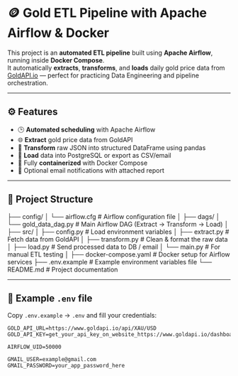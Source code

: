 # 🪙 Gold ETL Pipeline with Apache Airflow & Docker

This project is an **automated ETL pipeline** built using **Apache Airflow**, running inside **Docker Compose**.  
It automatically **extracts**, **transforms**, and **loads** daily gold price data from [GoldAPI.io](https://www.goldapi.io/) — perfect for practicing Data Engineering and pipeline orchestration.

---

## ⚙️ Features

- 🕒 **Automated scheduling** with Apache Airflow  
- 🌐 **Extract** gold price data from GoldAPI  
- 🧮 **Transform** raw JSON into structured DataFrame using pandas  
- 💾 **Load** data into PostgreSQL or export as CSV/email  
- 🐳 Fully **containerized** with Docker Compose  
- 📧 Optional email notifications with attached report  

---

## 📂 Project Structure

├── config/
│ └── airflow.cfg # Airflow configuration file
│
├── dags/
│ └── gold_data_dag.py # Main Airflow DAG (Extract → Transform → Load)
│
├── src/
│ ├── config.py # Load environment variables
│ ├── extract.py # Fetch data from GoldAPI
│ ├── transform.py # Clean & format the raw data
│ ├── load.py # Send processed data to DB / email
│ └── main.py # For manual ETL testing
│
├── docker-compose.yaml # Docker setup for Airflow services
├── .env.example # Example environment variables file
└── README.md # Project documentation

---

## 🧾 Example `.env` file

Copy `.env.example` → `.env` and fill your credentials:

```env
GOLD_API_URL=https://www.goldapi.io/api/XAU/USD
GOLD_API_KEY=get_your_api_key_on_website_https://www.goldapi.io/dashboard

AIRFLOW_UID=50000

GMAIL_USER=example@gmail.com
GMAIL_PASSWORD=your_app_password_here


